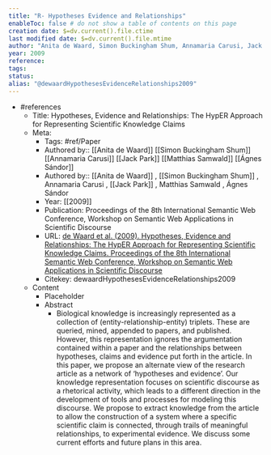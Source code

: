 ```yaml
---
title: "R- Hypotheses Evidence and Relationships"
enableToc: false # do not show a table of contents on this page
creation date: $=dv.current().file.ctime
last modified date: $=dv.current().file.mtime
author: "Anita de Waard, Simon Buckingham Shum, Annamaria Carusi, Jack Park, Matthias Samwald, Ágnes Sándor"
year: 2009
reference: 
tags: 
status: 
alias: "@dewaardHypothesesEvidenceRelationships2009"
---
```


- #references
    - Title: Hypotheses, Evidence and Relationships: The HypER Approach for Representing Scientific Knowledge Claims
    - Meta:
        - Tags: #ref/Paper
        - Authored by:: [[Anita de Waard]] [[Simon Buckingham Shum]] [[Annamaria Carusi]] [[Jack Park]] [[Matthias Samwald]] [[Ágnes Sándor]] 
        - Authored by::  [[Anita de Waard]] ,  [[Simon Buckingham Shum]] ,  Annamaria Carusi ,  [[Jack Park]] ,  Matthias Samwald ,  Ágnes Sándor
        - Year: [[2009]]
        - Publication: Proceedings of the 8th International Semantic Web Conference, Workshop on Semantic Web Applications in Scientific Discourse
        - URL: [de Waard et al. (2009). Hypotheses, Evidence and Relationships: The HypER Approach for Representing Scientific Knowledge Claims. Proceedings of the 8th International Semantic Web Conference, Workshop on Semantic Web Applications in Scientific Discourse](undefined)
        - Citekey: dewaardHypothesesEvidenceRelationships2009
    - Content
        - Placeholder
        - Abstract
            - Biological knowledge is increasingly represented as a collection of (entity-relationship-entity) triplets. These are queried, mined, appended to papers, and published. However, this representation ignores the argumentation contained within a paper and the relationships between hypotheses, claims and evidence put forth in the article. In this paper, we propose an alternate view of the research article as a network of ‘hypotheses and evidence’. Our knowledge representation focuses on scientific discourse as a rhetorical activity, which leads to a different direction in the development of tools and processes for modeling this discourse. We propose to extract knowledge from the article to allow the construction of a system where a specific scientific claim is connected, through trails of meaningful relationships, to experimental evidence. We discuss some current efforts and future plans in this area.
